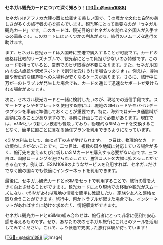 **セネガル観光カードについて深く知ろう！[[TG💪+ @esim1088](https://t.me/s/esim1088)]**

セネガルはアフリカ大陸の西に位置する美しい国で、その豊かな文化と自然の美しさが多くの旅行者の心を掴んでいます。観光客にとって重要なのが「セネガル観光カード」です。このカードは、観光目的でセネガルを訪れる外国人が入手する必需品です。このカードにはいくつかの利点があり、旅行のスムーズな進行を助けます。

まず、セネガル観光カードは入国時に空港で購入することが可能です。カードの価格は比較的リーズナブルで、観光客にとって負担が少ないのが特徴です。このカードを持っていると、空港でのビザ取得が不要になります。また、セネガル国内の公共施設や観光スポットで割引を受けられる場合もあります。例えば、博物館や歴史的な建造物への入場料が安くなるケースがあります。さらに、旅行中に万が一のトラブルが発生した場合でも、カードを通じて迅速なサポートが受けられる場合があります。

次に、セネガル観光カードと一緒に検討したいのが、現地での通信手段です。スマートフォンやタブレットを使用する際には、現地のSIMカードやモバイルデータプランを事前に準備しておくことが重要です。特に、海外ではデータ通信料が高額になることがありますので、事前に計画しておく必要があります。現在では、eSIMという新しい技術も普及しており、物理的なSIMカードを交換することなく、簡単に国ごとに異なる通信プランを利用できるようになっています。

eSIMの利点として、主に以下の点が挙げられます。一つ目は、物理的なカードの煩わしさがないことです。二つ目は、複数の国や地域に対応している場合が多く、旅行先を変えるたびに新しいSIMカードを購入する必要がない点です。三つ目は、国際ローミングを避けられることで、通信コストを大幅に抑えることができる点です。例えば、ESIM1088のようなサービスを利用すれば、セネガルだけでなく他の国々でも快適にインターネットを利用できます。

最後に、セネガル観光カードとeSIMをセットで利用することで、旅行の質を大きく向上させることができます。観光カードにより現地での移動や観光がスムーズになり、eSIMがあれば現地の情報を簡単に確認したり、家族や友人と連絡を取り合うことができます。旅行中、何かトラブルが起きた場合でも、インターネットがあればすぐに助けを求めたり、情報収集ができます。

セネガル観光カードとeSIMの組み合わせは、旅行者にとって非常に便利で安心感を与えるものです。ぜひ、あなたの次のセネガル旅行にこれらのツールを活用してみてください。これで、より快適で充実した旅行体験が待っています！

[[TG💪+ @esim1088](https://t.me/s/esim1088) ![Image](https://i.postimg.cc/Y0z9fWf4/image.png)]
